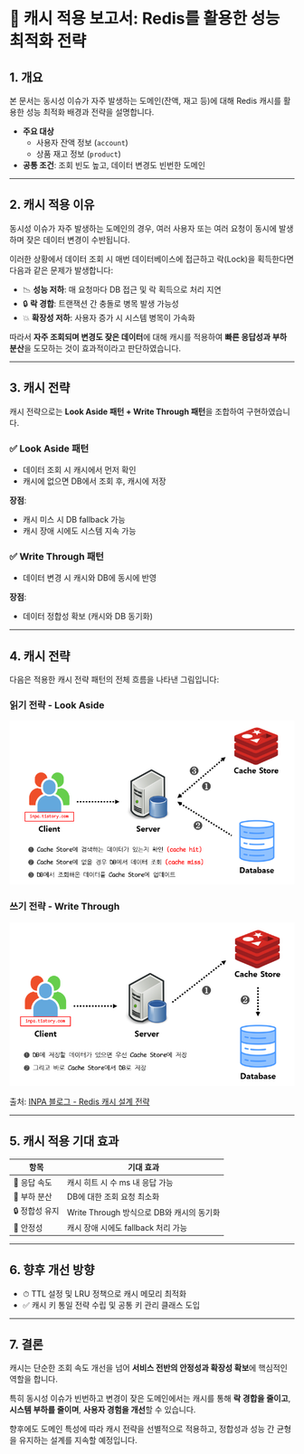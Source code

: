 # 🚀 캐시 적용 보고서: Redis를 활용한 성능 최적화 전략

## 1. 개요

본 문서는 동시성 이슈가 자주 발생하는 도메인(잔액, 재고 등)에 대해 Redis 캐시를 활용한 성능 최적화 배경과 전략을 설명합니다.

- **주요 대상**
  - 사용자 잔액 정보 (`account`)
  - 상품 재고 정보 (`product`)
- **공통 조건**: 조회 빈도 높고, 데이터 변경도 빈번한 도메인

---

## 2. 캐시 적용 이유

동시성 이슈가 자주 발생하는 도메인의 경우, 여러 사용자 또는 여러 요청이 동시에 발생하며 잦은 데이터 변경이 수반됩니다.

이러한 상황에서 데이터 조회 시 매번 데이터베이스에 접근하고 락(Lock)을 획득한다면 다음과 같은 문제가 발생합니다:

- 📉 **성능 저하**: 매 요청마다 DB 접근 및 락 획득으로 처리 지연
- 🔒 **락 경합**: 트랜잭션 간 충돌로 병목 발생 가능성
- 💥 **확장성 저하**: 사용자 증가 시 시스템 병목이 가속화

따라서 **자주 조회되며 변경도 잦은 데이터**에 대해 캐시를 적용하여 **빠른 응답성과 부하 분산**을 도모하는 것이 효과적이라고 판단하였습니다.

---

## 3. 캐시 전략

캐시 전략으로는 **Look Aside 패턴 + Write Through 패턴**을 조합하여 구현하였습니다.

### ✅ Look Aside 패턴

- 데이터 조회 시 캐시에서 먼저 확인
- 캐시에 없으면 DB에서 조회 후, 캐시에 저장

**장점**:
- 캐시 미스 시 DB fallback 가능
- 캐시 장애 시에도 시스템 지속 가능

### ✅ Write Through 패턴

- 데이터 변경 시 캐시와 DB에 동시에 반영

**장점**:
- 데이터 정합성 확보 (캐시와 DB 동기화)

---

## 4. 캐시 전략

다음은 적용한 캐시 전략 패턴의 전체 흐름을 나타낸 그림입니다:
### 읽기 전략 - Look Aside
![읽기 전략](lookAside.png)

### 쓰기 전략 - Write Through
![쓰기 전략](writeThrough.png)

출처: [INPA 블로그 - Redis 캐시 설계 전략](https://inpa.tistory.com/entry/REDIS-%F0%9F%93%9A-%EC%BA%90%EC%8B%9CCache-%EC%84%A4%EA%B3%84-%EC%A0%84%EB%9E%B5-%EC%A7%80%EC%B9%A8-%EC%B4%9D%EC%A0%95%EB%A6%AC)

---

## 5. 캐시 적용 기대 효과

| 항목 | 기대 효과 |
|------|------------|
| 🚀 응답 속도 | 캐시 히트 시 수 ms 내 응답 가능 |
| 🔁 부하 분산 | DB에 대한 조회 요청 최소화 |
| 🔒 정합성 유지 | Write Through 방식으로 DB와 캐시의 동기화 |
| 🧠 안정성 | 캐시 장애 시에도 fallback 처리 가능 |

---

## 6. 향후 개선 방향

- ⏱ TTL 설정 및 LRU 정책으로 캐시 메모리 최적화
- ✅ 캐시 키 통일 전략 수립 및 공통 키 관리 클래스 도입

---

## 7. 결론

캐시는 단순한 조회 속도 개선을 넘어 **서비스 전반의 안정성과 확장성 확보**에 핵심적인 역할을 합니다.

특히 동시성 이슈가 빈번하고 변경이 잦은 도메인에서는 캐시를 통해 **락 경합을 줄이고**, **시스템 부하를 줄이며**, **사용자 경험을 개선**할 수 있습니다.

향후에도 도메인 특성에 따라 캐시 전략을 선별적으로 적용하고, 정합성과 성능 간 균형을 유지하는 설계를 지속할 예정입니다.